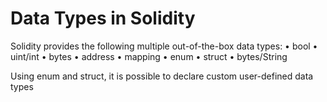 # Data Types in Solidity

Solidity provides the following multiple out-of-the-box data types:
• bool
• uint/int
• bytes
• address
• mapping
• enum
• struct
• bytes/String

Using enum and struct, it is possible to declare custom user-defined data types